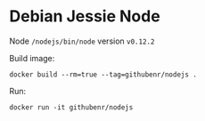 Debian Jessie Node
==================

Node `/nodejs/bin/node` version `v0.12.2`

Build image:

    docker build --rm=true --tag=githubenr/nodejs .

Run:

    docker run -it githubenr/nodejs
